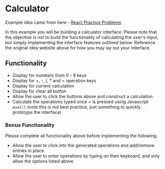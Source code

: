 # Calculator

Example idea came from here - [React Practice Problems](https://daveceddia.com/react-practice-projects/)

In this example you will be building a calculator interface. Please note that the objective is
not to build the functionality of calculating the user's input, but simply implementing
the interface features outlined below. Reference the original idea website above
for how you may lay out your interface.

## Functionality

- Display for numbers from 0 - 9 keys
- Display for +, -, /, \* and = operation keys
- Display for current calculation
- Display for clear all button
- Allow the user to click the buttons above and construct a calculation
- Calculate the operations typed once = is pressed using Javascript `eval()` (note this is not best practice, just something to quickly prototype the interface)

### Bonus Functionality

Please complete all functionality above before implementing the following.

- Allow the user to click into the generated operations and add/remove entries in place
- Allow the user to enter operations by typing on their keyboard, and only allow the options listed above

